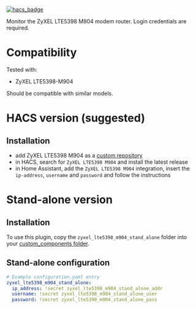 
[![hacs_badge](https://img.shields.io/badge/HACS-Default-41BDF5.svg?style=for-the-badge)](https://github.com/hacs/integration)


Monitor the ZyXEL LTE5398 M904 modem router.
Login credentials are required.

# Compatibility

Tested with: 

- ZyXEL LTE5398-M904

Should be compatible with similar models.

# HACS version (suggested)
## Installation
- add ZyXEL LTE5398 M904 as a [custom repository](https://hacs.xyz/docs/faq/custom_repositories/)
- in HACS, search for `ZyXEL LTE5398 M904` and install the latest release
- in Home Assistant, add the `ZyXEL LTE5398 M904` integration, insert the `ip-address`, `username` and `password` and follow the instructions  

# Stand-alone version

## Installation 

To use this plugin, copy the `zyxel_lte5398_m904_stand_alone` folder into your [custom_components folder](https://developers.home-assistant.io/docs/en/creating_component_loading.html).

## Stand-alone configuration 

```yaml
# Example configuration.yaml entry
zyxel_lte5398_m904_stand_alone:  
  ip_address: !secret zyxel_lte5398_m904_stand_alone_addr
  username: !secret zyxel_lte5398_m904_stand_alone_user
  password: !secret zyxel_lte5398_m904_stand_alone_pass  
```
